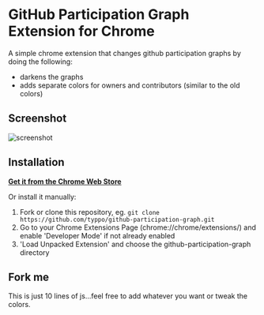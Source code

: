 GitHub Participation Graph Extension for Chrome
========

A simple chrome extension that changes github participation graphs by doing the following:
  * darkens the graphs
  * adds separate colors for owners and contributors (similar to the old colors)


## Screenshot

![screenshot](http://i.imgur.com/JZZal.png)

## Installation

**[Get it from the Chrome Web Store](https://chrome.google.com/webstore/detail/eopmclompcbgaabjcojbfkjmneacpkbk/publish-accepted)**

Or install it manually:
  1. Fork or clone this repository, eg. `git clone https://github.com/typpo/github-participation-graph.git`
  2. Go to your Chrome Extensions Page (chrome://chrome/extensions/) and enable 'Developer Mode' if not already enabled
  3. 'Load Unpacked Extension' and choose the github-participation-graph directory

## Fork me

This is just 10 lines of js...feel free to add whatever you want or tweak the colors.